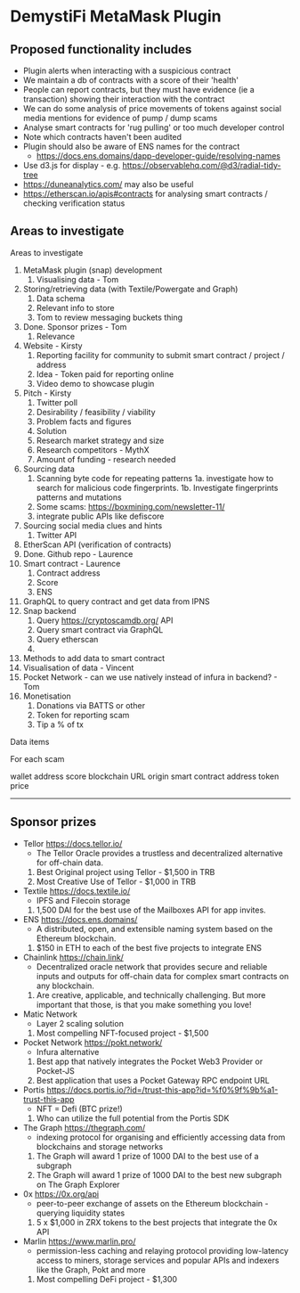 # DemystiFi MetaMask Plugin

## Proposed functionality includes

- Plugin alerts when interacting with a suspicious contract
- We maintain a db of contracts with a score of their 'health'
- People can report contracts, but they must have evidence (ie a transaction) showing their interaction with the contract
- We can do some analysis of price movements of tokens against social media mentions for evidence of pump / dump scams
- Analyse smart contracts for 'rug pulling' or too much developer control
- Note which contracts haven't been audited
- Plugin should also be aware of ENS names for the contract
  - https://docs.ens.domains/dapp-developer-guide/resolving-names
- Use d3.js for display - e.g. https://observablehq.com/@d3/radial-tidy-tree
- https://duneanalytics.com/ may also be useful
- https://etherscan.io/apis#contracts for analysing smart contracts / checking verification status

## Areas to investigate

Areas to investigate

1. MetaMask plugin (snap) development
   1. Visualising data - Tom
2. Storing/retrieving data (with Textile/Powergate and Graph)
   1. Data schema
   2. Relevant info to store
   3. Tom to review messaging buckets thing
3. Done. Sponsor prizes - Tom
   1. Relevance
4. Website - Kirsty
   1. Reporting facility for community to submit smart contract / project / address
   2. Idea - Token paid for reporting online
   3. Video demo to showcase plugin
5. Pitch - Kirsty
   1. Twitter poll
   2. Desirability / feasibility / viability
   3. Problem facts and figures
   4. Solution
   5. Research market strategy and size
   6. Research competitors - MythX
   7. Amount of funding - research needed
6. Sourcing data
   1. Scanning byte code for repeating patterns
      1a. investigate how to search for malicious code fingerprints.
      1b. Investigate fingerprints patterns and mutations
   2. Some scams: https://boxmining.com/newsletter-11/
   3. integrate public APIs like defiscore
7. Sourcing social media clues and hints
   1. Twitter API
8. EtherScan API (verification of contracts)
9. Done. Github repo - Laurence
10. Smart contract - Laurence
    1. Contract address
    2. Score
    3. ENS
11. GraphQL to query contract and get data from IPNS
12. Snap backend
    1. Query https://cryptoscamdb.org/ API
    2. Query smart contract via GraphQL
    3. Query etherscan
    4.
13. Methods to add data to smart contract
14. Visualisation of data - Vincent
15. Pocket Network - can we use natively instead of infura in backend? - Tom
16. Monetisation
    1. Donations via BATTS or other
    2. Token for reporting scam
    3. Tip a % of tx

Data items

For each scam

wallet address
score
blockchain
URL
origin
smart contract address
token price

---

## Sponsor prizes

- Tellor https://docs.tellor.io/
  - The Tellor Oracle provides a trustless and decentralized alternative for off-chain data.
  1. Best Original project using Tellor - \$1,500 in TRB
  1. Most Creative Use of Tellor - \$1,000 in TRB
- Textile https://docs.textile.io/
  - IPFS and Filecoin storage
  1. 1,500 DAI for the best use of the Mailboxes API for app invites.
- ENS https://docs.ens.domains/
  - A distributed, open, and extensible naming system based on the Ethereum blockchain.
  1. \$150 in ETH to each of the best five projects to integrate ENS
- Chainlink https://chain.link/
  - Decentralized oracle network that provides secure and reliable inputs and outputs for off-chain data for complex smart contracts on any blockchain.
  1. Are creative, applicable, and technically challenging. But more important that those, is that you make something you love!
- Matic Network
  - Layer 2 scaling solution
  1. Most compelling NFT-focused project - \$1,500
- Pocket Network https://pokt.network/
  - Infura alternative
  1. Best app that natively integrates the Pocket Web3 Provider or Pocket-JS
  1. Best application that uses a Pocket Gateway RPC endpoint URL
- Portis https://docs.portis.io/?id=/trust-this-app?id=%f0%9f%9b%a1-trust-this-app
  - NFT = Defi (BTC prize!)
  1. Who can utilize the full potential from the Portis SDK
- The Graph https://thegraph.com/
  - indexing protocol for organising and efficiently accessing data from blockchains and storage networks
  1. The Graph will award 1 prize of 1000 DAI to the best use of a subgraph
  1. The Graph will award 1 prize of 1000 DAI to the best new subgraph on The Graph Explorer
- 0x https://0x.org/api
  - peer-to-peer exchange of assets on the Ethereum blockchain - querying liquidity states
  1. 5 x \$1,000 in ZRX tokens to the best projects that integrate the 0x API
- Marlin https://www.marlin.pro/
  - permission-less caching and relaying protocol providing low-latency access to miners, storage services and popular APIs and indexers like the Graph, Pokt and more
  1. Most compelling DeFi project - \$1,300
